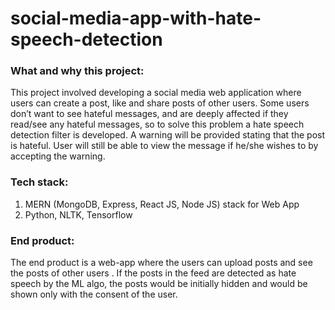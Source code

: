 # social-media-app-with-hate-speech-detection


### What and why this project: 

This project involved developing a social media web application where users can create a post, like and share posts of other users. Some users don’t want to see hateful messages, and are deeply affected if they read/see any hateful messages, so to solve this problem a hate speech detection filter is developed. A warning will be provided stating that the post is hateful. User will still be able to view the message if he/she wishes to by accepting the warning.


### Tech stack:

1. MERN (MongoDB, Express, React JS, Node JS) stack for Web App
2. Python, NLTK, Tensorflow

### End product:

The end product is a web-app where the users can upload posts and see the posts of other users . If the posts in the feed are detected as hate speech by the ML algo, the posts would be initially hidden and would be shown only with the consent of the user.
